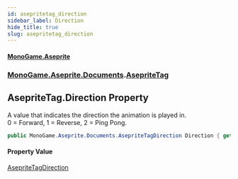```yaml
---
id: asepritetag_direction
sidebar_label: Direction
hide_title: true
slug: asepritetag_direction
---
```

#### [MonoGame.Aseprite](index 'index')
### [MonoGame.Aseprite.Documents](monogame_aseprite_documents 'MonoGame.Aseprite.Documents').[AsepriteTag](asepritetag 'MonoGame.Aseprite.Documents.AsepriteTag')
## AsepriteTag.Direction Property
A value that indicates the direction the animation is played in.  
0 = Forward, 1 = Reverse, 2 = Ping Pong.  
```csharp
public MonoGame.Aseprite.Documents.AsepriteTagDirection Direction { get; set; }
```
#### Property Value
[AsepriteTagDirection](asepritetagdirection 'MonoGame.Aseprite.Documents.AsepriteTagDirection')  
